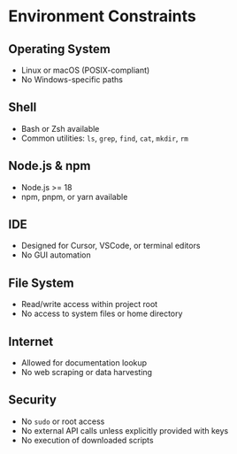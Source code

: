 # Environment Constraints

## Operating System
- Linux or macOS (POSIX-compliant)
- No Windows-specific paths

## Shell
- Bash or Zsh available
- Common utilities: `ls`, `grep`, `find`, `cat`, `mkdir`, `rm`

## Node.js & npm
- Node.js >= 18
- npm, pnpm, or yarn available

## IDE
- Designed for Cursor, VSCode, or terminal editors
- No GUI automation

## File System
- Read/write access within project root
- No access to system files or home directory

## Internet
- Allowed for documentation lookup
- No web scraping or data harvesting

## Security
- No `sudo` or root access
- No external API calls unless explicitly provided with keys
- No execution of downloaded scripts